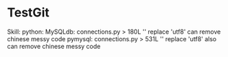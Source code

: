 # TestGit
Skill:
	python:
		MySQLdb:
			connections.py > 180L '' replace 'utf8' can remove chinese messy code
		pymysql:
			connections.py > 531L '' replace 'utf8' also can remove chinese messy code
